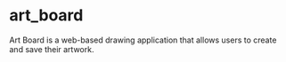 # art_board
Art Board is a web-based drawing application that allows users to create and save their artwork.
